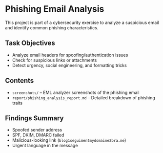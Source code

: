 # Phishing Email Analysis

This project is part of a cybersecurity exercise to analyze a suspicious email and identify common phishing characteristics.

## Task Objectives

- Analyze email headers for spoofing/authentication issues
- Check for suspicious links or attachments
- Detect urgency, social engineering, and formatting tricks

## Contents

- `screenshots/` – EML analyzer screenshots of the phishing email
- `report/phishing_analysis_report.md` – Detailed breakdown of phishing traits

## Findings Summary

- Spoofed sender address
- SPF, DKIM, DMARC failed
- Malicious-looking link (`blog1seguimentmydomaine2bra.me`)
- Urgent language in the message

